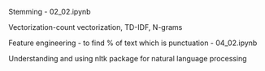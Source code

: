 Stemming - 02_02.ipynb

Vectorization-count vectorization, TD-IDF, N-grams

Feature engineering -  to find % of text which is punctuation - 04_02.ipynb

Understanding and using nltk package for natural language processing
